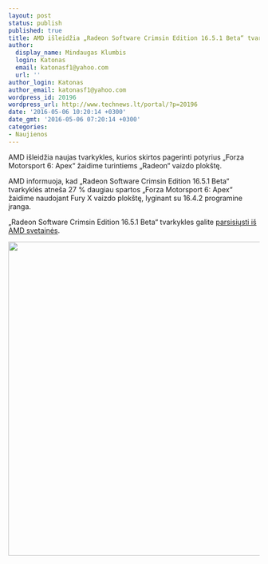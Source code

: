 ```yaml
---
layout: post
status: publish
published: true
title: AMD išleidžia „Radeon Software Crimsin Edition 16.5.1 Beta“ tvarkykles
author:
  display_name: Mindaugas Klumbis
  login: Katonas
  email: katonasf1@yahoo.com
  url: ''
author_login: Katonas
author_email: katonasf1@yahoo.com
wordpress_id: 20196
wordpress_url: http://www.technews.lt/portal/?p=20196
date: '2016-05-06 10:20:14 +0300'
date_gmt: '2016-05-06 07:20:14 +0300'
categories:
- Naujienos
---
```

<p>AMD išleidžia naujas tvarkykles, kurios skirtos pagerinti potyrius „Forza Motorsport 6: Apex“ žaidime turintiems „Radeon“ vaizdo plokštę.</p>
<p>AMD informuoja, kad „Radeon Software Crimsin Edition 16.5.1 Beta“ tvarkyklės atneša 27 % daugiau spartos „Forza Motorsport 6: Apex“ žaidime naudojant Fury X vaizdo plokštę, lyginant su 16.4.2 programine įranga.</p>
<p>„Radeon Software Crimsin Edition 16.5.1 Beta“ tvarkykles galite <a href="http://support.amd.com/en-us/kb-articles/Pages/AMD-Radeon-Software-Crimson-Edition-16.5.1.aspx">parsisiųsti iš AMD svetainės</a>.</p>
<p style="text-align: center"><a href="http://www.technews.lt/portal/wp-content/uploads/2016/05/11b.jpg"><img class="alignnone wp-image-20197 size-full" src="http://www.technews.lt/portal/wp-content/uploads/2016/05/11b.jpg" alt="11b" width="1120" height="630" /></a></p>
